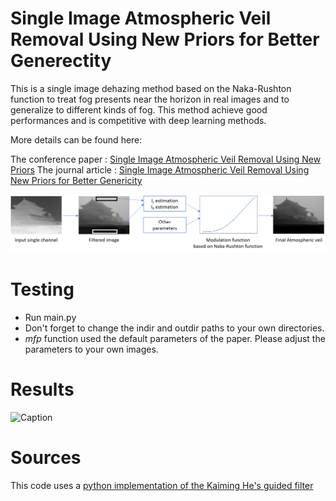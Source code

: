# Single Image Atmospheric Veil Removal Using New Priors for Better Generectity

This is a single image dehazing method based on the Naka-Rushton function to treat fog presents near the horizon in real images and to generalize to different kinds of fog. 
This method achieve good performances and is competitive with deep learning methods. 

More details can be found here:

The conference paper : [Single Image Atmospheric Veil Removal Using New Priors](https://ieeexplore.ieee.org/document/9506244)
The journal article : [Single Image Atmospheric Veil Removal Using New Priors for Better Genericity](https://www.mdpi.com/2073-4433/12/6/772)

![Caption](/img/flowchart.png)

# Testing

- Run main.py 
- Don't forget to change the indir and outdir paths to your own directories.
- *mfp* function used the default parameters of the paper. Please adjust the parameters to your own images.

# Results

![Caption](/img/qualitatif.png)

# Sources

This code uses a [python implementation of the Kaiming He's guided filter](https://github.com/swehrwein/python-guided-filter)
